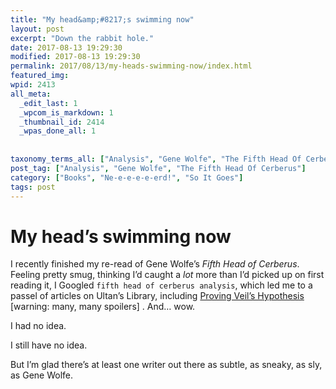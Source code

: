 ```yaml
---
title: "My head&amp;#8217;s swimming now"
layout: post
excerpt: "Down the rabbit hole."
date: 2017-08-13 19:29:30
modified: 2017-08-13 19:29:30
permalink: 2017/08/13/my-heads-swimming-now/index.html
featured_img: 
wpid: 2413
all_meta: 
  _edit_last: 1
  _wpcom_is_markdown: 1
  _thumbnail_id: 2414
  _wpas_done_all: 1
  
  
taxonomy_terms_all: ["Analysis", "Gene Wolfe", "The Fifth Head Of Cerberus", "Books", "Ne-e-e-e-e-erd!", "So It Goes"]
post_tag: ["Analysis", "Gene Wolfe", "The Fifth Head Of Cerberus"]
category: ["Books", "Ne-e-e-e-e-erd!", "So It Goes"]
tags: post
---
```


# My head&#8217;s swimming now

I recently finished my re-read of Gene Wolfe’s *Fifth Head of Cerberus*. Feeling pretty smug, thinking I’d caught a *lot* more than I’d picked up on first reading it, I Googled `fifth head of cerberus analysis`, which led me to a passel of articles on Ultan’s Library, including [Proving Veil’s Hypothesis](http://ultan.org.uk/variance-reduction-techniques/) \[warning: many, many spoilers\] . And… wow.

I had no idea.

I still have no idea.

But I’m glad there’s at least one writer out there as subtle, as sneaky, as sly, as Gene Wolfe.